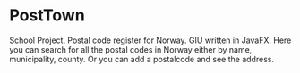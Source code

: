 # PostTown

School Project. Postal code register for Norway. GIU written in JavaFX. 
Here you can search for all the postal codes in Norway either by name, municipality, county. Or you can add a postalcode and see the address. 
